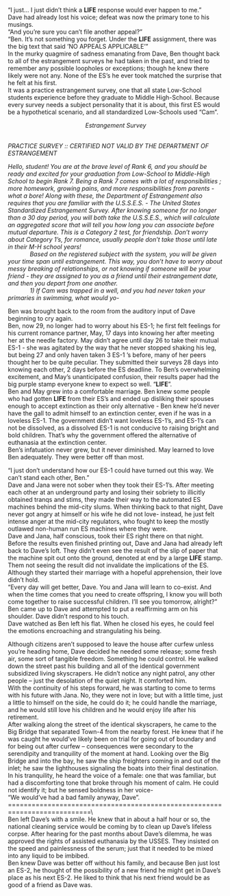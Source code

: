 “I just… I just didn’t think a **LIFE** response would ever happen to me.”  
Dave had already lost his voice; defeat was now the primary tone to his musings.  
“And you’re sure you can’t file another appeal?”  
“Ben. It’s not something you forget. Under the **LIFE** assignment, there was the big text that said ’NO APPEALS APPLICABLE’”  
In the murky quagmire of sadness emanating from Dave, Ben thought back to all of the estrangement surveys he had taken in the past, and tried to remember any possible loopholes or exceptions; though he knew there likely were not any. None of the ES’s he ever took matched the surprise that he felt at his first.  
It was a practice estrangement survey, one that all state Low-School students experience before they graduate to Middle High-School. Because every survey needs a subject personality that it is about, this first ES would be a hypothetical scenario, and all standardized Low-Schools used “Cam”.



_<p align="center">Estrangement Survey</p>_  
_PRACTICE SURVEY :: CERTIFIED NOT VALID BY THE DEPARTMENT OF ESTRANGEMENT_


_Hello, student! You are at the brave level of Rank 6, and you should be ready and excited for your graduation from Low-School to Middle-High School to begin Rank 7. Being a Rank 7 comes with a lot of responsibilities ; more homework, growing pains, and more responsibilities from parents - what a bore! Along with these, the Department of Estrangement also requires that you are familiar with the U.S.S.E.S. - The United States Standardized Estrangement Survey. After knowing someone for no longer than a 30 day period, you will both take the U.S.S.E.S., which will calculate an aggregated score that will tell you how long you can associate before mutual departure. This is a Category 2 test, for friendship. Don’t worry about Category 1’s, for romance, usually people don’t take those until late in their M-H school years!   
&nbsp;&nbsp;&nbsp;&nbsp;&nbsp;&nbsp;&nbsp;&nbsp;&nbsp;&nbsp;&nbsp;&nbsp; Based on the registered subject with the system, you will be given your time span until estrangement. This way, you don’t have to worry about messy breaking of relationships, or not knowing if someone will be your friend - they are assigned to you as a friend until their estrangement date, and then you depart from one another.  
&nbsp;&nbsp;&nbsp;&nbsp;&nbsp;&nbsp;&nbsp;&nbsp;&nbsp;&nbsp;&nbsp;&nbsp; 1) If Cam was trapped in a well, and you had never taken your primaries in swimming, what would yo-_


Ben was brought back to the room from the auditory input of Dave beginning to cry again.  
Ben, now 29, no longer had to worry about his ES-1; he first felt feelings for his current romance partner, May, 17 days into knowing her after meeting her at the needle factory. May didn’t agree until day 26 to take their mutual ES-1 - she was agitated by the way that he never stopped shaking his leg, but being 27 and only haven taken 3 ES-1 ’s before, many of her peers thought her to be quite peculiar. They submitted their surveys 28 days into knowing each other, 2 days before the ES deadline. To Ben’s overwhelming excitement, and May’s unanticipated confusion, their results paper had the big purple stamp everyone knew to expect so well. “**LIFE**”.  
Ben and May grew into a comfortable marriage. Ben knew some people who had gotten **LIFE** from their ES’s and ended up disliking their spouses enough to accept extinction as their only alternative - Ben knew he’d never have the gall to admit himself to an extinction center, even if he was in a loveless ES-1. The government didn’t want loveless ES-1’s, and ES-1’s can not be dissolved, as a dissolved ES-1 is not conducive to raising bright and bold children. That’s why the government offered the alternative of euthanasia at the extinction center.  
Ben’s infatuation never grew, but it never diminished. May learned to love Ben adequately. They were better off than most.  


“I just don’t understand how our ES-1 could have turned out this way. We can’t stand each other, Ben.”  
Dave and Jana were not sober when they took their ES-1’s. After meeting each other at an underground party and losing their sobriety to illicitly obtained tranqs and stims, they made their way to the automated ES machines behind the mid-city slums. When thinking back to that night, Dave never got angry at himself or his wife he did not love- instead, he just felt intense anger at the mid-city regulators, who fought to keep the mostly outlawed non-human run ES machines where they were.   
Dave and Jana, half conscious, took their ES right there on that night. Before the results even finished printing out, Dave and Jana had already left back to Dave’s loft. They didn’t even see the result of the slip of paper that the machine spit out onto the ground, denoted at end by a large **LIFE** stamp. Them not seeing the result did not invalidate the implications of the ES. Although they started their marriage with a hopeful apprehension, their love didn’t hold.  
 “Every day will get better, Dave. You and Jana will learn to co-exist. And when the time comes that you need to create offspring, I know you will both come together to raise successful children. I’ll see you tomorrow, alright?” Ben came up to Dave and attempted to put a reaffirming arm on his shoulder. Dave didn’t respond to his touch.   
Dave watched as Ben left his flat. When he closed his eyes, he could feel the emotions encroaching and strangulating his being.


Although citizens aren’t supposed to leave the house after curfew unless you’re heading home, Dave decided he needed some release; some fresh air, some sort of tangible freedom. Something he could control. He walked down the street past his building and all of the identical government subsidized living skyscrapers. He didn’t notice any night patrol, any other people – just the desolation of the quiet night. It comforted him.  
With the continuity of his steps forward, he was starting to come to terms with his future with Jana. No, they were not in love; but with a little time, just a little to himself on the side, he could do it; he could handle the marriage, and he would still love his children and he would enjoy life after his retirement.  
After walking along the street of the identical skyscrapers, he came to the Big Bridge that separated Town-4 from the nearby forest. He knew that if he was caught he would’ve likely been on trial for going out of boundary and for being out after curfew – consequences were secondary to the serendipity and tranquility of the moment at hand. Looking over the Big Bridge and into the bay, he saw the ship freighters coming in and out of the inlet; he saw the lighthouses signaling the boats into their final destination.   
In his tranquility, he heard the voice of a female: one that was familiar, but had a discomforting tone that broke through his moment of calm. He could not identify it; but he sensed boldness in her voice-     
“We would’ve had a bad family anyway, Dave”.  
\===========================================================================\  
Ben left Dave’s with a smile. He knew that in about a half hour or so, the national cleaning service would be coming by to clean up Dave’s lifeless corpse. After hearing for the past months about Dave’s dilemma, he was approved the rights of assisted euthanasia by the USSES. They insisted on the speed and painlessness of the serum; just that it needed to be mixed into any liquid to be imbibed.    
Ben knew Dave was better off without his family, and because Ben just lost an ES-2, he thought of the possibility of a new friend he might get in Dave’s place as his next ES-2. He liked to think that his next friend would be as good of a friend as Dave was.






